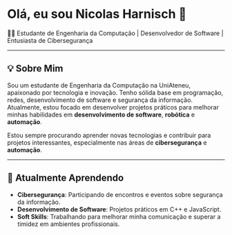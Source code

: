 # Olá, eu sou Nicolas Harnisch 👋

👨‍💻 Estudante de Engenharia da Computação | Desenvolvedor de Software | Entusiasta de Cibersegurança

---

## 💡 Sobre Mim
Sou um estudante de Engenharia da Computação na UniAteneu, apaixonado por tecnologia e inovação. Tenho sólida base em programação, redes, desenvolvimento de software e segurança da informação. Atualmente, estou focado em desenvolver projetos práticos para melhorar minhas habilidades em **desenvolvimento de software**, **robótica** e **automação**.

Estou sempre procurando aprender novas tecnologias e contribuir para projetos interessantes, especialmente nas áreas de **cibersegurança** e **automação**.

---
## 🌱 Atualmente Aprendendo
- **Cibersegurança**: Participando de encontros e eventos sobre segurança da informação.
- **Desenvolvimento de Software**: Projetos práticos em C++ e JavaScript.
- **Soft Skills**: Trabalhando para melhorar minha comunicação e superar a timidez em ambientes profissionais.
